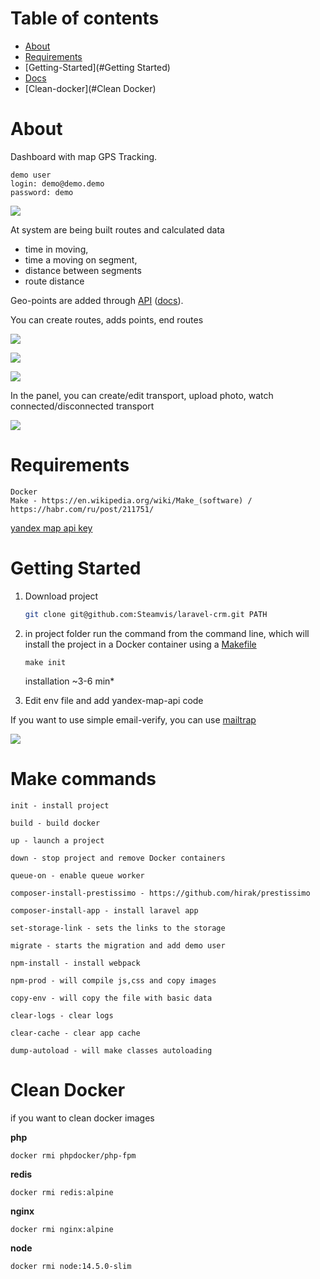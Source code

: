# Table of contents

- [About](#About)
- [Requirements](#Requirements)
- [Getting-Started](#Getting Started)
- [Docs](https://github.com/Steamvis/laravel-crm/tree/master/docs)
- [Clean-docker](#Clean Docker)

# About

Dashboard with map GPS Tracking.

```
demo user
login: demo@demo.demo
password: demo
```

![](https://s114vla.storage.yandex.net/rdisk/183a6498daa63c01956aff49af29394e58bcd2b84aa5a818f1b84ebd235aed10/5f106654/uKJUW3GHiIUFTrrK9X6UGNNPY6EUcADkP8khFgZVG3U2xlPdDFhy9MJbk_6rmmbdXspZBfVkotWvp0-71mjuig==?uid=378621291&filename=land.png&disposition=inline&hash=&limit=0&content_type=image%2Fpng&tknv=v2&owner_uid=378621291&etag=42d7d9041ce7ad477b10460ca6234a3d&media_type=image&hid=294e37677dbc40cf878675489075e423&fsize=543979&rtoken=VOCi0a2e1JPd&force_default=yes&ycrid=na-984c9e19343df24c774d4c6c23ce5714-downloader21f&ts=5aa8ffd673d00&s=b53964de2c282907f16d01561ba02a77cfdafbd26d7fed840a0558616b88e5b6&pb=U2FsdGVkX18-49nMfWEDbvxJMDH6C6FusF503AnLCykJ4ekfFWFXxfDJQSan39rT_yqclITlEnK_znk70dNKgfVvBBeA9LLuxUghx4-v3Zk)

At system are being built routes and calculated data

- time in moving,
- time a moving on segment,
- distance between segments
- route distance

Geo-points are added through [API](https://github.com/Steamvis/laravel-crm/blob/master/src/app/Http/Controllers/Api/MapController.php) ([docs](https://github.com/Steamvis/laravel-crm/blob/master/docs/api.md)). 

You can create routes, adds points, end routes

![](https://s96vla.storage.yandex.net/rdisk/62274aa04dad08999042346afe5a92192c1c3660fd92a9c1df8bf98dcaed9200/5f10638c/uKJUW3GHiIUFTrrK9X6UGIpynD_e1bUhsqIxRtQn3oxjzLUbEmFC7vQFIjrc6P8OywTXxrs8YglV9obyZX9PsQ==?uid=378621291&filename=first.gif&disposition=inline&hash=&limit=0&content_type=image%2Fgif&tknv=v2&owner_uid=378621291&etag=c37c4c2bf7e5e7c3fec3398905a89da5&media_type=image&hid=80c7f6680da6ce87bad735ae3e1d6c33&fsize=12796996&rtoken=PY5DQXdTwSY0&force_default=yes&ycrid=na-9a3db81d1f6c619596ada4c0ad3752d1-downloader14e&ts=5aa8fd2f6fb00&s=26648e04e1d38cc4661f5db627f5b39d7fff8e43c68bbb8f5097ae806e6f2c19&pb=U2FsdGVkX1-9dE-3zKBN58ZxmzPA9PrPxdWeiiq_HsBbJKJGqHF4vmRJJA8OZRYUTqeAxRsDKq0OZYp8n6fH1m_ejL3dm8TY6i7o9OPgMk4)

![](https://s237myt.storage.yandex.net/rdisk/84e54fe6ae6c39ae7e6403d5447b943061c2add88fea13c43291b15fe4e22fa6/5f1063ad/uKJUW3GHiIUFTrrK9X6UGIkFTRig84nl6k_6GKsk_S-6fpF_koFxnNUVjhBkQJsM_C_KHIHRJyzZLLx3qTRSzQ==?uid=378621291&filename=second.gif&disposition=inline&hash=&limit=0&content_type=image%2Fgif&tknv=v2&owner_uid=378621291&fsize=14210745&hid=3a9c981b17887ad886de4f3ba82286a4&media_type=image&etag=d89666ff4003c6e77b874e6ac61d7dbd&rtoken=F29UduPUqiiU&force_default=yes&ycrid=na-32591fe01156c966156edf99af969d60-downloader14e&ts=5aa8fd4df4300&s=4ec69777022af3fe880c681b7ef1bcee0c4b345e16bc476006c5fccc289ffc6e&pb=U2FsdGVkX18MZ_UBAjylk-hE3npnxg8YClPoS_PXId8eUMdWM2JYiYRFltVzIPDpbgpDxb9j7NCfxvUqYbRKfeK_iJSbmiW8zMM0pSQYPOY)

![](https://s418man.storage.yandex.net/rdisk/cd10097c221dd8635651ca082799f9c47562f9aeda5e32c29e13634467276455/5f1063c9/uKJUW3GHiIUFTrrK9X6UGNyk5Or-C02tG1CW_jT76-ie2hjo2BcIWnhfdUkAA-F7XQqcexN_oX1lndibpJ79kw==?uid=378621291&filename=last.gif&disposition=inline&hash=&limit=0&content_type=image%2Fgif&tknv=v2&owner_uid=378621291&fsize=16502965&hid=35f241a68130391d77585cc46071284a&etag=ca3fa9136c5f4c9e5d9587192c6fe099&media_type=image&rtoken=Bl4eTTTLHvaj&force_default=yes&ycrid=na-48e36e0b952a1317f20b5f1aa2ab1c23-downloader14e&ts=5aa8fd68a8200&s=7bc47c80535db1433d0c41ada197e244d9133af6e50eb75ab508dc877e1d7869&pb=U2FsdGVkX18ZTbd278v80IBxTECxdPEC06pHOQWFlb6J9zaGE7dPSfUXYp1MTXwGypYeyR9pHQbk4ggm-tcAyVoE0t-HRK3O9elLd8QqgAc)

In the panel, you can create/edit transport, upload photo, watch connected/disconnected transport

![](https://s475sas.storage.yandex.net/rdisk/c40db54275288f9bc575803913f6812e0c3093ca6ce7797ccd22f5064f318f5c/5f1084f0/uKJUW3GHiIUFTrrK9X6UGH7xvLdbfSdkioEiPPHph0ASplz9oOhe9hU-9pVT65yQUlGu4NlQZqYnZYOkMdVRXw==?uid=378621291&filename=cars-dashboard.png&disposition=inline&hash=&limit=0&content_type=image%2Fpng&tknv=v2&owner_uid=378621291&fsize=574535&media_type=image&hid=2fb94bfc4aacbc4ec9d1584c50f50230&etag=ee0c5063c67f126d3c504583e72544bc&rtoken=djlI5PIHPgFI&force_default=yes&ycrid=na-3302d302e412e10a4e7365dd699aac1f-downloader3f&ts=5aa91d067d9c0&s=f583d3ebd239cbd6549ed5b01d92ccd17706b2079b46c787cef8f824e1089df3&pb=U2FsdGVkX19uJby2eBahNWPhP6FKLWgaZAcajHrgs-hn1hID25aYANojZWT4Ski3XNEEW17u3hmXrNTRtsFsUrlmGSLTTbC6ObEETS3DVEM)

# Requirements

```text
Docker
Make - https://en.wikipedia.org/wiki/Make_(software) / https://habr.com/ru/post/211751/
```

[yandex map api key](https://developer.tech.yandex.ru/services/)

# Getting Started 

1. Download project

   ```bash
   git clone git@github.com:Steamvis/laravel-crm.git PATH
   ```

2. in project folder run the command from the command line, which will install the project in a Docker container using a [Makefile](https://github.com/Steamvis/laravel-crm/blob/master/Makefile)

   ```
   make init
   ```

   installation ~3-6 min*

3. Edit env file and add yandex-map-api code

If you want to use simple email-verify, you can use [mailtrap](https://mailtrap.io/)

![](https://s578sas.storage.yandex.net/rdisk/eceb8384f4cfd15d99959dc995e23c2baa2ec4d29d715dcd056d21856f20900c/5f10646e/uKJUW3GHiIUFTrrK9X6UGMFc4ls8Pxb-urrrIsqFtBsQufbTLg8SXcIIGOCU863Nz9Jb8zryiRpmwN92zrxepA==?uid=378621291&filename=mailtrap-api.png&disposition=inline&hash=&limit=0&content_type=image%2Fpng&tknv=v2&owner_uid=378621291&media_type=image&fsize=38013&hid=1008a7e1962990cf9a555eafbc51163b&etag=cc0aaa2d35dc6aef8363f2bd7aa5a6a9&rtoken=BtmKyowQULrj&force_default=yes&ycrid=na-0c1d77d9550d51b328a11642f34b1a04-downloader14e&ts=5aa8fe0603540&s=8c499bd026dc37848eb66c5b2af1e467efa9967653f82c8763fc7ede1ea6928c&pb=U2FsdGVkX1-CmZknfEdC84g82302Bz8cm60Mys-m_P-OPMqTYOS7yKb8XUcDN53LrejPLnLfnXBNwerwPh0uIwFzepRCO_tbu6Id76Gavl4)

# Make commands

```
init - install project
```

```
build - build docker
```

```
up - launch a project
```

```
down - stop project and remove Docker containers
```

```
queue-on - enable queue worker
```

```
composer-install-prestissimo - https://github.com/hirak/prestissimo
```

```
composer-install-app - install laravel app
```

```
set-storage-link - sets the links to the storage
```

```
migrate - starts the migration and add demo user
```

```
npm-install - install webpack
```

```
npm-prod - will compile js,css and copy images
```

```
copy-env - will copy the file with basic data
```

```
clear-logs - clear logs
```

```
clear-cache - clear app cache
```

```
dump-autoload - will make classes autoloading
```



# Clean Docker

if you want to clean docker images

**php**

```
docker rmi phpdocker/php-fpm
```

**redis**

```
docker rmi redis:alpine
```

**nginx**

```
docker rmi nginx:alpine
```

**node**

```
docker rmi node:14.5.0-slim
```
